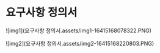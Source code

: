 # 요구사항 정의서

![img1](요구사항 정의서.assets/img1-16415168078322.PNG)

![img2](요구사항 정의서.assets/img2-16415168220803.PNG)